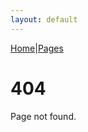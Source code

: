 ```yaml
---
layout: default
---
```


[Home](https://ulens-hack.github.io/)|[Pages](/sitemap/)

# 404

Page not found.

